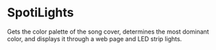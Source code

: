 # SpotiLights
Gets the color palette of the song cover, determines the most dominant color, and displays it through a web page and LED strip lights.

